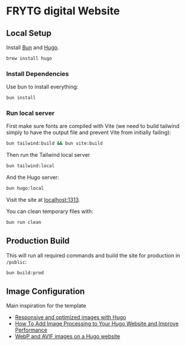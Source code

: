 # FRYTG digital Website

## Local Setup

Install [Bun](https://bun.sh/docs/installation) and [Hugo](https://gohugo.io/installation/).

```sh
brew install hugo
```

### Install Dependencies

Use bun to install everything:

```sh
bun install
```

### Run local server

First make sure fonts are compiled with Vite (we need to build tailwind simply to have the output file and prevent Vite from initially failing):

```sh
bun tailwind:build && bun vite:build
```

Then run the Tailwind local server

```sh
bun tailwind:local
```

And the Hugo server:

```sh
bun hugo:local
```

Visit the site at [localhost:1313](http://localhost:1313).

You can clean temporary files with:

```sh
bun run clean
```

## Production Build

This will run all required commands and build the site for production in `/public`:

```sh
bun build:prod
```

## Image Configuration

Main inspiration for the template

- [Responsive and optimized images with Hugo](https://www.brycewray.com/posts/2022/06/responsive-optimized-images-hugo/)
- [How To Add Image Processing to Your Hugo Website and Improve Performance](https://alexlakatos.com/web/2020/07/17/hugo-image-processing/)
- [WebP and AVIF images on a Hugo website](https://pawelgrzybek.com/webp-and-avif-images-on-a-hugo-website/)

